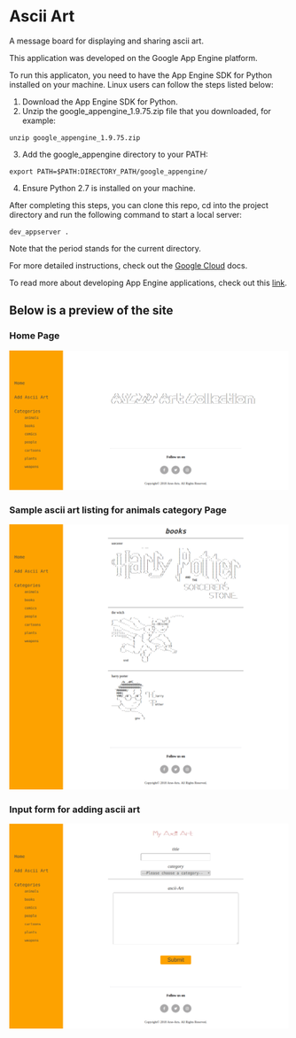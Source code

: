 Ascii Art
==========
A message board for displaying and sharing ascii art.

This application was developed on the Google App Engine platform.

To run this applicaton, you need to have the App Engine SDK for Python installed on your machine. Linux users can follow the steps listed below:
1. Download the App Engine SDK for Python.
2. Unzip the google_appengine_1.9.75.zip file that you downloaded, for example:
```
unzip google_appengine_1.9.75.zip
```
3. Add the google_appengine directory to your PATH:
```
export PATH=$PATH:DIRECTORY_PATH/google_appengine/
```
4. Ensure Python 2.7 is installed on your machine.

After completing this steps, you can clone this repo, cd into the project directory and run the following command to start a local server:
```
dev_appserver .
```

Note that the period stands for the current directory.

For more detailed instructions, check out the [Google Cloud](https://cloud.google.com/appengine/docs/standard/python/download) docs.

To read more about developing App Engine applications, check out this [link](https://cloud.google.com/appengine/docs/).

## Below is a preview of the site

### Home Page

![home page](/static/img/home-page.png)

### Sample ascii art listing for animals category Page

![animals ascii art](/static/img/ascii-arts.png)

### Input form for adding ascii art

![submit ascii-art](/static/img/form.png)
